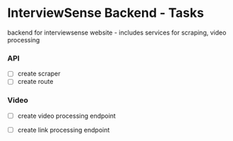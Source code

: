 # InterviewSense Backend - Tasks

backend for interviewsense website - includes services for scraping, video processing

### API
 - [ ] create scraper
 - [ ] create route

### Video
 - [ ] create video processing endpoint
 - [ ] create link processing endpoint

